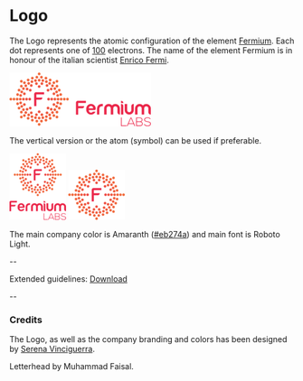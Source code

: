 # Logo

The Logo represents the atomic configuration of the element [Fermium](https://en.wikipedia.org/wiki/Fermium). Each dot represents one of [100](https://en.wikipedia.org/wiki/Atomic_number) electrons. 
The name of the element Fermium is in honour of the italian scientist [Enrico Fermi](https://en.wikipedia.org/wiki/Enrico_Fermi).

![Horizontal-Main_250px.png](Logo/Rasters/Horizontal/Horizontal-Main_250px.png)

The vertical version or the atom (symbol) can be used if preferable.

![Vertical-Main_000px.png](Logo/Rasters/Vertical/Vertical-Main_100px.png)
![Atom-Main_100px.png](Logo/Rasters/Atom/Atom-Main_100px.png)

The main company color is Amaranth ([#eb274a](http://www.colorhexa.com/eb274a)) and main font is Roboto Light.

--

Extended guidelines: [Download](https://gitcdn.xyz/repo/fermiumlabs/presskit/master/Logo/Guidelines.pdf)

--

### Credits
The Logo, as well as the company branding and colors has been designed by [Serena Vinciguerra](http://www.serenavinciguerra.it).

Letterhead by Muhammad Faisal.
